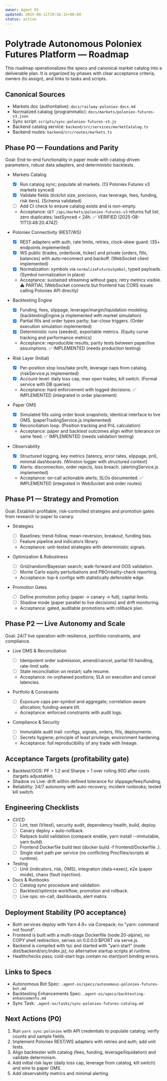 ```yaml
---
owner: Agent OS
updated: 2025-08-11T19:56:15+08:00
status: active
---
```


# Polytrade Autonomous Poloniex Futures Platform — Roadmap

This roadmap operationalizes the specs and canonical market catalog into a deliverable plan. It is organized by phases with clear acceptance criteria, owners (to assign), and links to tasks and scripts.

## Canonical Sources

- Markets doc (authoritative): `docs/railway-poloniex-docs.md`
- Normalized catalog (programmatic): `docs/markets/poloniex-futures-v3.json`
- Sync script: `scripts/sync-poloniex-futures-v3.js`
- Backend catalog service: `backend/src/services/marketCatalog.ts`
- Backend routes: `backend/src/routes/markets.ts`

## Phase P0 — Foundations and Parity

Goal: End-to-end functionality in paper mode with catalog-driven parameters, robust data adapters, and deterministic backtests.

- Markets Catalog
  - [x] Run catalog sync; populate all markets. (13 Poloniex Futures v3 markets synced)
  - [x] Validate fields (tick/lot size, precision, max leverage, fees, funding, risk tiers). (Schema validated)
  - [ ] Add CI check to ensure catalog exists and is non-empty.
  - Acceptance: `GET /api/markets/poloniex-futures-v3` returns full list; zero duplicates; lastSynced < 24h. ✅ VERIFIED (2025-08-11T13:48:20.474Z)

- Poloniex Connectivity (REST/WS)
  - [x] REST adapters with auth, rate limits, retries, clock-skew guard. (35+ endpoints implemented)
  - [x] WS public (trades, orderbook, ticker) and private (orders, fills, balances) with auto-reconnect and backoff. (WebSocket client implemented)
  - [x] Normalization: symbols via `normalizeFuturesSymbol`, typed payloads. (Symbol normalization in place)
  - Acceptance: sustained streaming without gaps; retry metrics visible. ⚠️ PARTIAL (WebSocket connects but frontend has CORS issues calling Poloniex API directly)

- Backtesting Engine
  - [x] Funding, fees, slippage, leverage/margin/liquidation modeling. (backtestingEngine.js implemented with market simulation)
  - [x] Partial fills and order types parity; bar-close triggers. (Order execution simulation implemented)
  - [x] Deterministic runs (seeded), exportable metrics. (Equity curve tracking and performance metrics)
  - Acceptance: reproducible results; parity tests between paper/live assumptions. ✅ IMPLEMENTED (needs production testing)

- Risk Layer (Initial)
  - [x] Per-position stop loss/take profit, leverage caps from catalog. (riskService.js implemented)
  - [x] Account-level: daily loss cap, max open trades, kill switch. (Formal service with DB queries)
  - Acceptance: hard enforcement with logged decisions. ✅ IMPLEMENTED (integrated in order placement)

- Paper OMS
  - [x] Simulated fills using order book snapshots; identical interface to live OMS. (paperTradingService.js implemented)
  - [x] Reconciliation loop. (Position tracking and PnL calculation)
  - Acceptance: paper and backtest outcomes align within tolerance on same feed. ✅ IMPLEMENTED (needs validation testing)

- Observability
  - [x] Structured logging, key metrics (latency, error rates, slippage, pnl), minimal dashboards. (Winston logger with structured context)
  - [x] Alerts: disconnection, order rejects, loss breach. (alertingService.js implemented)
  - Acceptance: on-call actionable alerts; SLOs documented. ✅ IMPLEMENTED (integrated in WebSocket and order routes)

## Phase P1 — Strategy and Promotion

Goal: Establish profitable, risk-controlled strategies and promotion gates from research to paper to canary.

- Strategies
  - [ ] Baselines: trend-follow, mean-reversion, breakout, funding bias.
  - [ ] Feature pipeline and indicators library.
  - Acceptance: unit-tested strategies with deterministic signals.

- Optimization & Robustness
  - [ ] Grid/random/Bayesian search; walk-forward and OOS validation.
  - [ ] Monte Carlo equity perturbations and PBO/reality-check reporting.
  - Acceptance: top-k configs with statistically defensible edge.

- Promotion Gates
  - [ ] Define promotion policy (paper -> canary -> full), capital limits.
  - [ ] Shadow mode (paper parallel to live decisions) and drift monitoring.
  - Acceptance: gated, auditable promotions with rollback plan.

## Phase P2 — Live Autonomy and Scale

Goal: 24/7 live operation with resilience, portfolio constraints, and compliance.

- Live OMS & Reconciliation
  - [ ] Idempotent order submission, amend/cancel, partial fill handling, rate-limit safe.
  - [ ] State reconciliation on restart; safe resume.
  - Acceptance: no orphaned positions; SLA on execution and cancel latencies.

- Portfolio & Constraints
  - [ ] Exposure caps per-symbol and aggregate; correlation-aware allocation; funding-aware tilt.
  - Acceptance: enforced constraints with audit logs.

- Compliance & Security
  - [ ] Immutable audit trail: configs, signals, orders, fills, deployments.
  - [ ] Secrets hygiene; principle of least privilege; environment hardening.
  - Acceptance: full reproducibility of any trade with lineage.

## Acceptance Targets (profitability gate)

- Backtest/OOS: PF > 1.2 and Sharpe > 1 over rolling 90D after costs (targets adjustable).
- Shadow vs Live: drift within defined tolerance for slippage/fees/funding.
- Reliability: 24/7 autonomy with auto-recovery; incident runbooks; tested kill switch.

## Engineering Checklists

- CI/CD
  - [ ] Lint, test (Vitest), security audit, dependency health, build, deploy.
  - [ ] Canary deploy + auto-rollback.
  - [ ] Railpack build validation (corepack enable, yarn install --immutable, yarn build).
  - [ ] Frontend Dockerfile build test (docker build -f frontend/Dockerfile .).
  - [ ] Single start path per service (no conflicting Procfiles/scripts at runtime).

- Testing
  - [ ] Unit (indicators, risk, OMS), integration (data->exec), e2e (paper mode), chaos (fault injection).

- Docs & Runbooks
  - [ ] Catalog sync procedure and validation.
  - [ ] Backtest/optimize workflow; promotion and rollback.
  - [ ] Live ops: on-call, dashboards, alert matrix.

## Deployment Stability (P0 acceptance)

- Both services deploy with Yarn 4.9+ via Corepack; no "yarn: command not found".
- Frontend is built with a multi-stage Dockerfile (node:20-alpine), no COPY shell redirection, serves on 0.0.0.0:$PORT via serve.js.
- Backend is compiled with tsc and started with "yarn start" (node dist/backend/src/index.js); no alternative startup scripts at runtime.
- Healthchecks pass; cold-start logs contain no start/port binding errors.

## Links to Specs

- Autonomous Bot Spec: `.agent-os/specs/autonomous-poloniex-futures-bot.md`
- Backtesting Enhancements Spec: `.agent-os/specs/backtesting-enhancements.md`
- Sync Task: `.agent-os/tasks/sync-poloniex-futures-catalog.md`

## Next Actions (P0)

1. Run `yarn sync:poloniex` with API credentials to populate catalog; verify counts and sample fields.
2. Implement Poloniex REST/WS adapters with retries and auth; add unit tests.
3. Align backtester with catalog (fees, funding, leverage/liquidation) and validate determinism.
4. Add initial risk layer (daily loss cap, leverage from catalog, kill switch) and wire to paper OMS.
5. Add observability metrics and minimal alerting.
